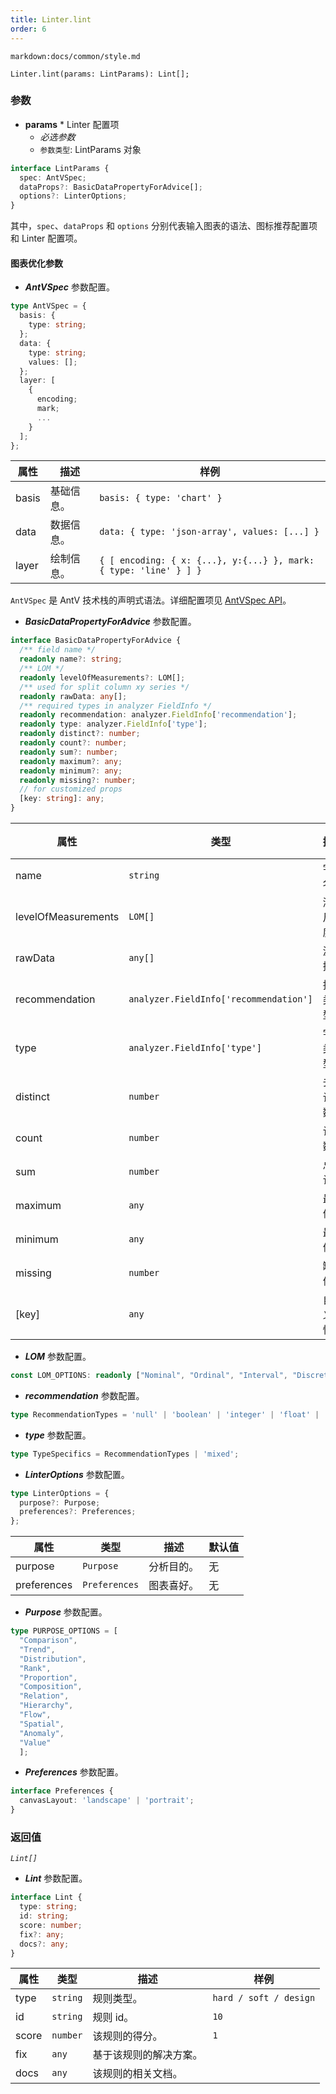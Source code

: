 ```yaml
---
title: Linter.lint
order: 6
---
```


`markdown:docs/common/style.md`

<div class='doc-md'>

```sign
Linter.lint(params: LintParams): Lint[];
```

### 参数

* **params** * Linter 配置项
  * _必选参数_
  * `参数类型`: LintParams 对象

```ts
interface LintParams {
  spec: AntVSpec;
  dataProps?: BasicDataPropertyForAdvice[];
  options?: LinterOptions;
}
```

其中，`spec`、`dataProps` 和 `options` 分别代表输入图表的语法、图标推荐配置项和 Linter 配置项。

#### 图表优化参数

* ***AntVSpec*** 参数配置。

```ts
type AntVSpec = {
  basis: { 
    type: string;
  };
  data: { 
    type: string;
    values: [];
  };
  layer: [
    { 
      encoding;
      mark;
      ...
    }
  ];
};
```

| 属性 | 描述 | 样例 |  
| ----| ---- | -----|
| basis | 基础信息。 | `basis: { type: 'chart' }` |
| data | 数据信息。 | `data: { type: 'json-array', values: [...] }` |
| layer | 绘制信息。 | `{ [ encoding: { x: {...}, y:{...} }, mark: { type: 'line' } ] }` |

`AntVSpec` 是 AntV 技术栈的声明式语法。详细配置项见 [AntVSpec API](https://github.com/antvis/antv-spec/blob/master/API.md)。

* ***BasicDataPropertyForAdvice*** 参数配置。

```ts
interface BasicDataPropertyForAdvice {
  /** field name */
  readonly name?: string;
  /** LOM */
  readonly levelOfMeasurements?: LOM[];
  /** used for split column xy series */
  readonly rawData: any[];
  /** required types in analyzer FieldInfo */
  readonly recommendation: analyzer.FieldInfo['recommendation'];
  readonly type: analyzer.FieldInfo['type'];
  readonly distinct?: number;
  readonly count?: number;
  readonly sum?: number;
  readonly maximum?: any;
  readonly minimum?: any;
  readonly missing?: number;
  // for customized props
  [key: string]: any;
}
```

| 属性 | 类型 | 描述 | 默认值 |  
| ----| ---- | ---- | -----|
| name | `string` | 字段名。 | 无 |
| levelOfMeasurements | `LOM[]` | 测量尺度。 | 无 |
| rawData | `any[]` | 源数据。 | `false` |
| recommendation | `analyzer.FieldInfo['recommendation']` | 推荐类型。 | 无 |
| type | `analyzer.FieldInfo['type']` | 字段类型。 | 无 |
| distinct | `number` | 去重计数。 | 无 |
| count | `number` | 计数。 | 无 |
| sum | `number` | 总计。 | 无 |
| maximum | `any` | 最大值。 | 无 |
| minimum | `any` | 最小值。 | 无 |
| missing | `number` | 缺失值。 | 无 |
| [key] | `any` | 自定义属性。 | 无 |

* ***LOM*** 参数配置。

```ts
const LOM_OPTIONS: readonly ["Nominal", "Ordinal", "Interval", "Discrete", "Continuous", "Time"];
```

* ***recommendation*** 参数配置。

```ts
type RecommendationTypes = 'null' | 'boolean' | 'integer' | 'float' | 'date' | 'string' | 'mixed';
```

* ***type*** 参数配置。

```ts
type TypeSpecifics = RecommendationTypes | 'mixed';
```


* ***LinterOptions*** 参数配置。

```ts
type LinterOptions = {
  purpose?: Purpose;
  preferences?: Preferences;
};
```

| 属性 | 类型 | 描述 | 默认值 |  
| ----| ---- | ---- | -----|
| purpose | `Purpose` | 分析目的。 | 无 |
| preferences | `Preferences` | 图表喜好。 | 无 |

* ***Purpose*** 参数配置。

```ts
type PURPOSE_OPTIONS = [
  "Comparison", 
  "Trend", 
  "Distribution", 
  "Rank", 
  "Proportion", 
  "Composition", 
  "Relation", 
  "Hierarchy", 
  "Flow", 
  "Spatial", 
  "Anomaly", 
  "Value"
  ];
```

* ***Preferences*** 参数配置。

```ts
interface Preferences {
  canvasLayout: 'landscape' | 'portrait';
}
```


### 返回值

*`Lint[]`* 

* ***Lint*** 参数配置。

```ts
interface Lint {
  type: string;
  id: string;
  score: number;
  fix?: any;
  docs?: any;
}
```

| 属性 | 类型 | 描述 | 样例 |  
| ----| ---- | ---- | -----|
| type | `string` | 规则类型。 | `hard / soft / design` |
| id | `string` | 规则 id。 | `10` |
| score | `number` | 该规则的得分。 | `1` |
| fix | `any` | 基于该规则的解决方案。 |  |
| docs | `any` | 该规则的相关文档。 |  |


</div>
